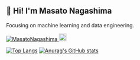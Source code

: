 ## 👋 Hi! I'm Masato Nagashima
Focusing on machine learning and data engineering.

<p align="left"> 
  <a href="https://github.com/MasatoNagashima/MasatoNagashima/">
    <img src="https://komarev.com/ghpvc/?username=MasatoNagashima" alt="MasatoNagashima" />
  </a>
  <!-- <a href="http://twitter.com/MasatoN_ja">
    <img height="20" src="https://img.shields.io/twitter/follow/MasatoN_ja?label=Twitter&logo=twitter&style=flat" />
  </a> -->
  <a href="https://github.com/MasatoNagashima">
    <img height="20" src="https://img.shields.io/github/followers/MasatoNagashima?label=follow&logo=github&style=flat" />
  </a>
</p>

[![Top Langs](https://github-readme-stats-sigma-five.vercel.app/api/top-langs/?username=MasatoNagashima&hide=jupyter%20notebook,html)](https://github.com/anuraghazra/github-readme-stats)
[![Anurag's GitHub stats](https://github-readme-stats-sigma-five.vercel.app/api?username=MasatoNagashima&line_height=40&count_private=true&show_icons=true&theme=tokyonight&include_all_commits=true)](https://github.com/anuraghazra/github-readme-stats)